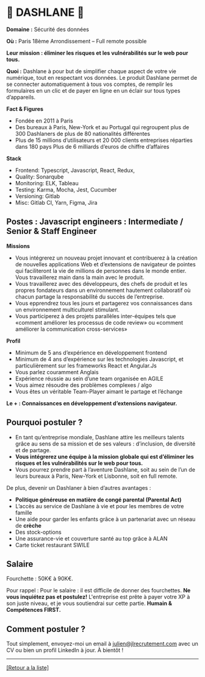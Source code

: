 # 🔐 DASHLANE 🔐

**Domaine :** Sécurité des données

**Où :** Paris 18ème Arrondissement – Full remote possible

**Leur mission : éliminer les risques et les vulnérabilités sur le web pour tous.**

**Quoi :** Dashlane à pour but de simplifier chaque aspect de votre vie numérique, tout en respectant vos données. Le produit Dashlane permet de se connecter automatiquement à tous vos comptes, de remplir les formulaires en un clic et de payer en ligne en un éclair sur tous types d’appareils.

**Fact & Figures**

* Fondée en 2011 à Paris
* Des bureaux à Paris, New-York et au Portugal qui regroupent plus de 300 Dashlaners de plus de 80 nationalités différentes
* Plus de 15 millions d’utilisateurs et 20 000 clients entreprises réparties dans 180 pays
Plus de 6 milliards d’euros de chiffre d’affaires

**Stack**

* Frontend: Typescript, Javascript, React, Redux,
* Quality: Sonarqube
* Monitoring: ELK, Tableau
* Testing: Karma, Mocha, Jest, Cucumber
* Versioning: Gitlab
* Misc: Gitlab CI, Yarn, Figma, Jira


## Postes : Javascript engineers : Intermediate / Senior & Staff Engineer

**Missions**

* Vous intégrerez un nouveau projet innovant et contribuerez à la création de nouvelles applications Web et d’extensions de navigateur de pointes qui faciliteront la vie de millions de personnes dans le monde entier.
Vous travaillerez main dans la main avec le produit.
* Vous travaillerez avec des développeurs, des chefs de produit et les propres fondateurs dans un environnement hautement collaboratif où chacun partage la responsabilité du succès de l’entreprise.
* Vous epprendrez tous les jours et partagerez vos connaissances dans un environnement multiculturel stimulant.
* Vous participerez à des projets parallèles inter-équipes tels que «comment améliorer les processus de code review» ou «comment améliorer la communication cross-services» 

**Profil**

* Minimum de 5 ans d’expérience en développement frontend
* Minimum de 4 ans d’expérience sur les technologies Javascript, et particulièrement sur les frameworks React et Angular.Js
* Vous parlez couramment Anglais
* Expérience réussie au sein d’une team organisée en AGILE
* Vous aimez résoudre des problèmes complexes / algo
* Vous êtes un véritable Team-Player aimant le partage et l’échange

**Le + : Connaissances en développement d’extensions navigateur.**

## Pourquoi postuler ?

* En tant qu’entreprise mondiale, Dashlane attire les meilleurs talents grâce au sens de sa mission et de ses valeurs : d’inclusion, de diversité et de partage. 
* **Vous intégrerez une équipe à la mission globale qui est d’éliminer les risques et les vulnérabilités sur le web pour tous.**
* Vous pourrez prendre part à l’aventure Dashlane, soit au sein de l’un de leurs bureaux à Paris, New-York et Lisbonne, soit en full remote. 

De plus, devenir un Dashlaner à bien d’autres avantages : 
* **Politique généreuse en matière de congé parental (Parental Act)**
* L’accès au service de Dashlane à vie et pour les membres de votre famille 
* Une aide pour garder les enfants grâce à un partenariat avec un réseau de **crèche**
* Des stock-options 
* Une assurance-vie et couverture santé au top grâce à ALAN
* Carte ticket restaurant SWILE 


## Salaire

Fourchette : 50K€ à 90K€.

Pour rappel : Pour le salaire : il est difficile de donner des fourchettes. **Ne vous inquiétez pas et postulez!** L'entreprise est prête à payer votre XP à son juste niveau, et je vous soutiendrai sur cette partie. **Humain & Compétences FIRST.**

## Comment postuler ?

Tout simplement, envoyez-moi un email à julien@jlrecrutement.com avec un CV ou bien un profil LinkedIn à jour. À bientôt ! 


----
<a href="https://github.com/jlondiche/job-board-php/blob/master/README.md">[Retour a la liste]</a>

